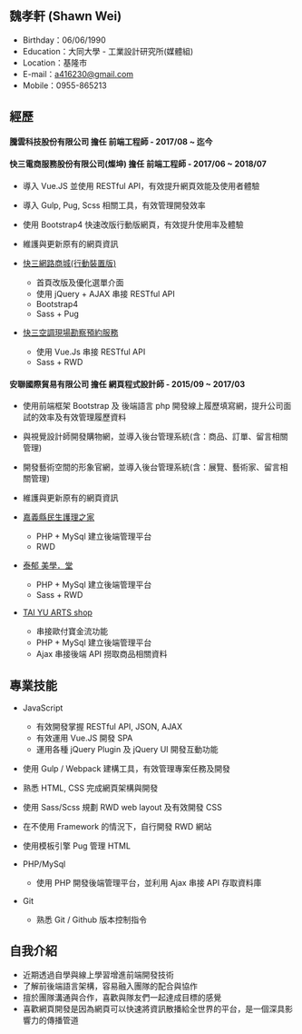 ## 魏孝軒 (Shawn Wei)

- Birthday：06/06/1990
- Education：大同大學 - 工業設計研究所(媒體組)
- Location：基隆市
- E-mail：a416230@gmail.com
- Mobile：0955-865213


## 經歷

#### 騰雲科技股份有限公司 擔任 前端工程師 - 2017/08 ~ 迄今

#### 快三電商服務股份有限公司(燦坤) 擔任 前端工程師 - 2017/06 ~ 2018/07

- 導入 Vue.JS 並使用 RESTful API，有效提升網頁效能及使用者體驗
- 導入 Gulp, Pug, Scss 相關工具，有效管理開發效率
- 使用 Bootstrap4 快速改版行動版網頁，有效提升使用率及體驗
- 維護與更新原有的網頁資訊

- [快三網路商城(行動裝置版)](https://www.tkec.com.tw/mobile/mob_index.aspx) 
  - 首頁改版及優化選單介面
  - 使用 jQuery + AJAX 串接 RESTful API
  - Bootstrap4
  - Sass + Pug

- [快三空調現場勘察預約服務](http://www.tkec.com.tw/Events/2018Air/index.aspx) 
  - 使用 Vue.Js 串接 RESTful API
  - Sass + RWD

#### 安聯國際貿易有限公司 擔任 網頁程式設計師 - 2015/09 ~ 2017/03

- 使用前端框架 Bootstrap 及 後端語言 php 開發線上履歷填寫網，提升公司面試的效率及有效管理履歷資料
- 與視覺設計師開發購物網，並導入後台管理系統(含：商品、訂單、留言相關管理)
- 開發藝術空間的形象官網，並導入後台管理系統(含：展覽、藝術家、留言相關管理)
- 維護與更新原有的網頁資訊

- [嘉義縣民生護理之家](http://www.msnh.com.tw/) 
  - PHP + MySql 建立後端管理平台
  - RWD
  
- [泰郁  美學．堂](http://wss.myds.me/taiyugallery) 
  - PHP + MySql 建立後端管理平台
  - Sass + RWD
 
- [TAI YU ARTS shop](http://wss.myds.me/taiyushop) 
  - 串接歐付寶金流功能
  - PHP + MySql 建立後端管理平台
  - Ajax 串接後端 API 撈取商品相關資料


## 專業技能

- JavaScript
  - 有效開發掌握 RESTful API, JSON, AJAX
  - 有效運用 Vue.JS 開發 SPA
  - 運用各種 jQuery Plugin 及 jQuery UI 開發互動功能

- 使用 Gulp / Webpack 建構工具，有效管理專案任務及開發
- 熟悉 HTML, CSS 完成網頁架構與開發
- 使用 Sass/Scss 規劃 RWD web layout 及有效開發 CSS
- 在不使用 Framework 的情況下，自行開發 RWD 網站
- 使用模板引擎 Pug 管理 HTML
  
- PHP/MySql
  - 使用 PHP 開發後端管理平台，並利用 Ajax 串接 API 存取資料庫

- Git
  - 熟悉 Git / Github 版本控制指令

## 自我介紹

- 近期透過自學與線上學習增進前端開發技術
- 了解前後端語言架構，容易融入團隊的配合與協作
- 擅於團隊溝通與合作，喜歡與隊友們一起達成目標的感覺
- 喜歡網頁開發是因為網頁可以快速將資訊散播給全世界的平台，是一個深具影響力的傳播管道
